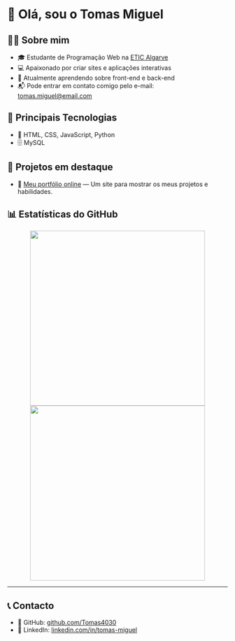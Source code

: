 # 👋 Olá, sou o Tomas Miguel

## 🧑‍💻 Sobre mim
- 🎓 Estudante de Programação Web na [ETIC Algarve](https://www.eticalg.com/)
- 💻 Apaixonado por criar sites e aplicações interativas
- 🌱 Atualmente aprendendo sobre front-end e back-end
- 📬 Pode entrar em contato comigo pelo e-mail: [tomas.miguel@email.com](mailto:tomas.miguel@email.com)

## 🚀 Principais Tecnologias
- 🔧 HTML, CSS, JavaScript, Python
- 🗄️ MySQL

## 🧰 Projetos em destaque
- 🎨 [Meu portfólio online](https://tomas4030.github.io/Tm-Portfolio/) — Um site para mostrar os meus projetos e habilidades.

## 📊 Estatísticas do GitHub

<div align="center">
  <img src="https://github-readme-stats.vercel.app/api?username=Tomas4030&show_icons=true&theme=tokyonight&hide_border=true" width="400px"/>
  <img src="https://github-readme-stats.vercel.app/api/top-langs/?username=Tomas4030&layout=compact&theme=tokyonight&hide_border=true"  width="400px"/>
</div>

---

## 📞 Contacto

- 🐙 GitHub: [github.com/Tomas4030](https://github.com/Tomas4030)
- 💼 LinkedIn: [linkedin.com/in/tomas-miguel](https://www.linkedin.com/in/tomas-miguel)

